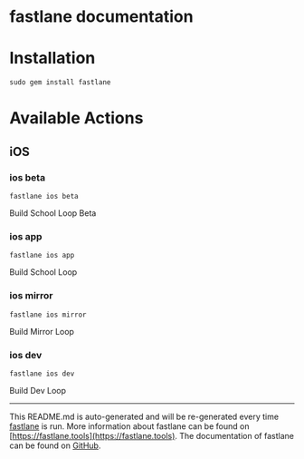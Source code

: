 fastlane documentation
================
# Installation
```
sudo gem install fastlane
```
# Available Actions
## iOS
### ios beta
```
fastlane ios beta
```
Build School Loop Beta
### ios app
```
fastlane ios app
```
Build School Loop
### ios mirror
```
fastlane ios mirror
```
Build Mirror Loop
### ios dev
```
fastlane ios dev
```
Build Dev Loop

----

This README.md is auto-generated and will be re-generated every time [fastlane](https://fastlane.tools) is run.
More information about fastlane can be found on [https://fastlane.tools](https://fastlane.tools).
The documentation of fastlane can be found on [GitHub](https://github.com/fastlane/fastlane/tree/master/fastlane).